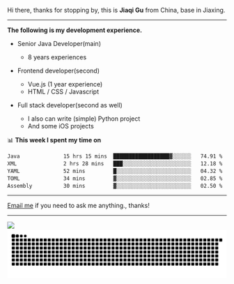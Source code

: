 Hi there, thanks for stopping by, this is **Jiaqi Gu** from China, base in Jiaxing.

---

**The following is my development experience.**

- Senior Java Developer(main)
  - 8 years experiences

- Frontend developer(second)
  - Vue.js (1 year experience)
  - HTML / CSS / Javascript
  
- Full stack developer(second as well)
  - I also can write (simple) Python project
  - And some iOS projects

📊 **This week I spent my time on**
<!--START_SECTION:waka-->

```txt
Java              15 hrs 15 mins  ██████████████████▓░░░░░░   74.91 %
XML               2 hrs 28 mins   ███░░░░░░░░░░░░░░░░░░░░░░   12.18 %
YAML              52 mins         █░░░░░░░░░░░░░░░░░░░░░░░░   04.32 %
TOML              34 mins         ▓░░░░░░░░░░░░░░░░░░░░░░░░   02.85 %
Assembly          30 mins         ▓░░░░░░░░░░░░░░░░░░░░░░░░   02.50 %
```

<!--END_SECTION:waka-->

---

[Email me](mailto:htk2klwgr@mozmail.com?subject=Hiring_from_GitHub) if you need to ask me anything., thanks!

---

![]( https://visitor-badge.glitch.me/badge?page_id=githubgujiaqi)
![]( https://github.com/droid-Q/droid-Q/raw/output/github-contribution-grid-snake.svg#gh-dark-mode-only)
